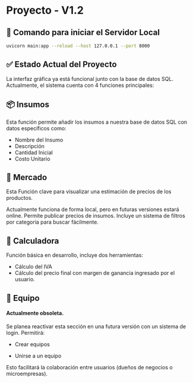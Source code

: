# Proyecto - V1.2

## 🔧 Comando para iniciar el Servidor Local

```bash
uvicorn main:app --reload --host 127.0.0.1 --port 8000
```
## ✅ Estado Actual del Proyecto
La interfaz gráfica ya está funcional junto con la base de datos SQL.
Actualmente, el sistema cuenta con 4 funciones principales:
 
 
## 📦 Insumos

Esta función permite añadir los insumos a nuestra base de datos SQL con datos específicos como:

- Nombre del Insumo
- Descripción
- Cantidad Inicial
- Costo Unitario

## 🛒 Mercado

Esta Función clave para visualizar una estimación de precios de los productos.

Actualmente funciona de forma local, pero en futuras versiones estará online. Permite publicar precios de insumos. Incluye un sistema de filtros por categoría para buscar fácilmente.

## 🧮 Calculadora

Función básica en desarrollo, incluye dos herramientas:

- Cálculo del IVA
- Cálculo del precio final con margen de ganancia ingresado por el usuario.

## 👥 Equipo

#### Actualmente obsoleta.
Se planea reactivar esta sección en una futura versión con un sistema de login.
Permitirá:

- Crear equipos

- Unirse a un equipo

Esto facilitará la colaboración entre usuarios (dueños de negocios o microempresas).
